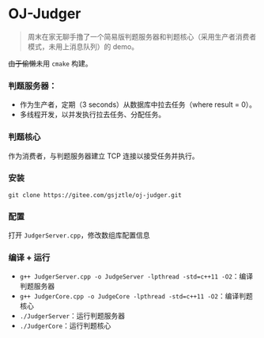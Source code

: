 # OJ-Judger

> 周末在家无聊手撸了一个简易版判题服务器和判题核心（采用生产者消费者模式，未用上消息队列）的 demo。
>

~~由于偷懒~~未用 `cmake` 构建。

### 判题服务器：

+ 作为生产者，定期（$3$ seconds）从数据库中拉去任务（where result = 0）。
+ 多线程开发，以并发执行拉去任务、分配任务。

### 判题核心

作为消费者，与判题服务器建立 TCP 连接以接受任务并执行。

### 安装

`git clone https://gitee.com/gsjztle/oj-judger.git`

### 配置

打开 `JudgerServer.cpp`，修改数组库配置信息

### 编译 + 运行

+ `g++ JudgerServer.cpp -o JudgeServer -lpthread -std=c++11 -O2`：编译判题服务器
+ `g++ JudgerCore.cpp -o JudgeCore -lpthread -std=c++11 -O2`：编译判题核心
+ `./JudgerServer`：运行判题服务器
+ `./JudgerCore`：运行判题核心







